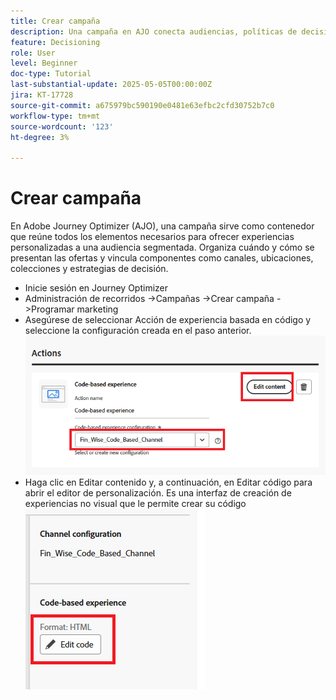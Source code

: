 ```yaml
---
title: Crear campaña
description: Una campaña en AJO conecta audiencias, políticas de decisión y canales para ofrecer ofertas personalizadas en el momento adecuado en todos los puntos de contacto del cliente.
feature: Decisioning
role: User
level: Beginner
doc-type: Tutorial
last-substantial-update: 2025-05-05T00:00:00Z
jira: KT-17728
source-git-commit: a675979bc590190e0481e63efbc2cfd30752b7c0
workflow-type: tm+mt
source-wordcount: '123'
ht-degree: 3%

---
```



# Crear campaña

En Adobe Journey Optimizer (AJO), una campaña sirve como contenedor que reúne todos los elementos necesarios para ofrecer experiencias personalizadas a una audiencia segmentada. Organiza cuándo y cómo se presentan las ofertas y vincula componentes como canales, ubicaciones, colecciones y estrategias de decisión.

* Inicie sesión en Journey Optimizer
* Administración de recorridos ->Campañas ->Crear campaña ->Programar marketing
* Asegúrese de seleccionar Acción de experiencia basada en código y seleccione la configuración creada en el paso anterior.
  ![create-campaign](assets/create-campaign.png)
* Haga clic en Editar contenido y, a continuación, en Editar código para abrir el editor de personalización. Es una interfaz de creación de experiencias no visual que le permite crear su código
  ![edit-cbe_html](assets/edit_code_based_exp_html.png)

